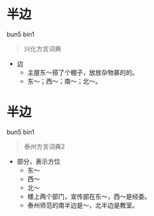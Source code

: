 # 半边
bun5 bin1
> 兴化方言词典
- 边
  - 主屋东～搭了个棚子，放放杂物甚的的。
  - 东～；西～；南～；北～。

# 半边
bun5 bin1
> 泰州方言词典2
- 部分，表示方位
  - 东～
  - 西～
  - 北～
  - 楼上两个部门，宣传部在东～，西～是经委。
  - 泰州师范的南半边是～，北半边是教室。
